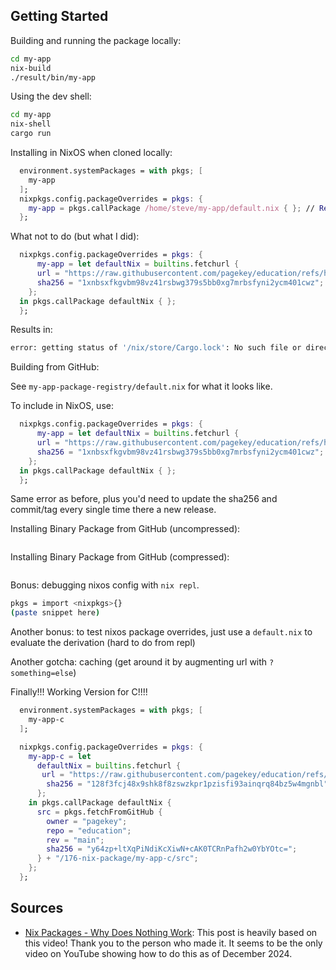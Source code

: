 ## Getting Started

Building and running the package locally:

```bash
cd my-app
nix-build
./result/bin/my-app
```

Using the dev shell:

```bash
cd my-app
nix-shell
cargo run
```

Installing in NixOS when cloned locally:

```nix
  environment.systemPackages = with pkgs; [
    my-app
  ];
  nixpkgs.config.packageOverrides = pkgs: {
    my-app = pkgs.callPackage /home/steve/my-app/default.nix { }; // Replace with wherever you cloned it.
  };
```

What not to do (but what I did):

```nix
  nixpkgs.config.packageOverrides = pkgs: {
      my-app = let defaultNix = builtins.fetchurl {
      url = "https://raw.githubusercontent.com/pagekey/education/refs/heads/main/176-nix-package/my-app/default.nix";
      sha256 = "1xnbsxfkgvbm98vz41rsbwg379s5bb0xg7mrbsfyni2ycm401cwz";
    };
  in pkgs.callPackage defaultNix { };
  };
```

Results in:

```bash
error: getting status of '/nix/store/Cargo.lock': No such file or directory
```

Building from GitHub:

See `my-app-package-registry/default.nix` for what it looks like.

To include in NixOS, use:

```nix
  nixpkgs.config.packageOverrides = pkgs: {
      my-app = let defaultNix = builtins.fetchurl {
      url = "https://raw.githubusercontent.com/pagekey/education/refs/heads/main/176-nix-package/my-app-build-from-github/default.nix";
      sha256 = "1xnbsxfkgvbm98vz41rsbwg379s5bb0xg7mrbsfyni2ycm401cwz";
    };
  in pkgs.callPackage defaultNix { };
  };
```

Same error as before, plus you'd need to update the sha256 and commit/tag every single time there a new release.

Installing Binary Package from GitHub (uncompressed):

```nix

```

Installing Binary Package from GitHub (compressed):

```nix

```

Bonus: debugging nixos config with `nix repl`.

```bash
pkgs = import <nixpkgs>{}
(paste snippet here)
```

Another bonus: to test nixos package overrides, just use a `default.nix` to evaluate the derivation (hard to do from repl)

Another gotcha: caching (get around it by augmenting url with `?something=else`)

Finally!!! Working Version for C!!!!

```nix
  environment.systemPackages = with pkgs; [
    my-app-c
  ];

  nixpkgs.config.packageOverrides = pkgs: {
    my-app-c = let
      defaultNix = builtins.fetchurl {
       url = "https://raw.githubusercontent.com/pagekey/education/refs/heads/main/176-nix-package/my-app-c/default.nix?oi";
        sha256 = "128f3fcj48x9shk8f8zswzkpr1pzisfi93ainqrq84bz5w4mgnbl";
      };
    in pkgs.callPackage defaultNix {
      src = pkgs.fetchFromGitHub {
        owner = "pagekey";
        repo = "education";
        rev = "main";
        sha256 = "y64zp+ltXqPiNdiKcXiwN+cAK0TCRnPafh2w0YbYOtc=";
      } + "/176-nix-package/my-app-c/src";
    };
  };
```


## Sources

- [Nix Packages - Why Does Nothing Work](https://www.youtube.com/watch?v=CqFcl4BmbN4): This post is heavily based on this video! Thank you to the person who made it. It seems to be the only video on YouTube showing how to do this as of December 2024.
